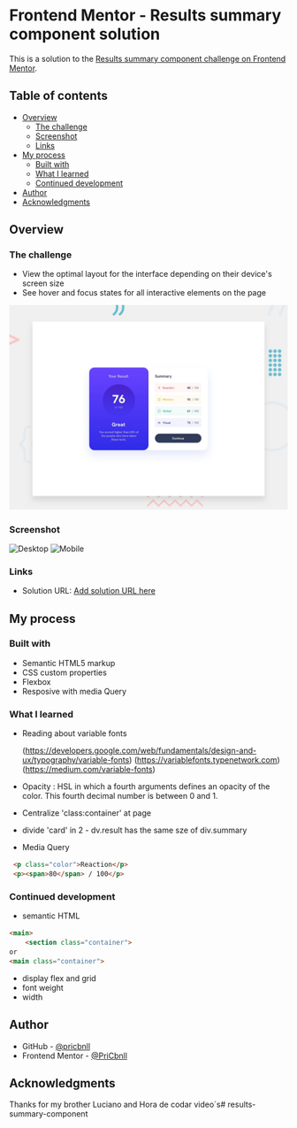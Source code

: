 # Frontend Mentor - Results summary component solution

This is a solution to the [Results summary component challenge on Frontend Mentor](https://www.frontendmentor.io/challenges/results-summary-component-CE_K6s0maV). 

## Table of contents

- [Overview](#overview)
  - [The challenge](#the-challenge)
  - [Screenshot](#screenshot)
  - [Links](#links)
- [My process](#my-process)
  - [Built with](#built-with)
  - [What I learned](#what-i-learned)
  - [Continued development](#continued-development)
- [Author](#author)
- [Acknowledgments](#acknowledgments)


## Overview

### The challenge

- View the optimal layout for the interface depending on their device's screen size
- See hover and focus states for all interactive elements on the page

![Design preview for the Results summary component coding challenge](./design/desktop-preview.jpg)

### Screenshot

![Desktop](Screen%20Shot%202023-05-05%20at%2019.26.06.png)
![Mobile](Screen%20Shot%202023-05-05%20at%2019.27.37.png)


### Links

- Solution URL: [Add solution URL here](https://your-solution-url.com)

## My process

### Built with

- Semantic HTML5 markup
- CSS custom properties
- Flexbox
- Resposive with media Query


### What I learned

- Reading about variable fonts

  (https://developers.google.com/web/fundamentals/design-and-ux/typography/variable-fonts)
  (https://variablefonts.typenetwork.com)
  (https://medium.com/variable-fonts)

- Opacity : HSL in which a fourth arguments defines an opacity of the color. This fourth decimal number is between 0 and 1.

- Centralize 'class:container' at page 
- divide 'card' in 2 - dv.result has the same sze of div.summary
- Media Query


```html
 <p class="color">Reaction</p>
 <p><span>80</span> / 100</p> 
```


### Continued development

- semantic HTML
```html
<main>
    <section class="container">
or
<main class="container">
```
- display flex and grid
- font weight   
- width
                                

## Author

- GitHub - [@pricbnll](https://github.com/prcbnll)
- Frontend Mentor - [@PriCbnll](https://www.frontendmentor.io/profile/pricbnll)


## Acknowledgments

Thanks for my brother Luciano and Hora de codar video´s# results-summary-component
